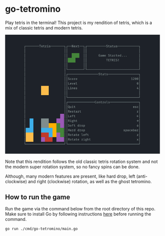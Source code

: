 # go-tetromino

Play tetris in the terminal! This project is my rendition of tetris, which is a mix of classic tetris and modern tetris.

![](./assets/demo.png)

Note that this rendition follows the old classic tetris rotation system and not the modern super rotation system, so no fancy spins can be done.

Although, many modern features are present, like hard drop, left (anti-clockwise) and right (clockwise) rotation, as well as the ghost tetromino.

## How to run the game

Run the game via the command below from the root directory of this repo. Make sure to install Go by following instructions [here](https://go.dev/doc/install) before running the command.

```sh
go run ./cmd/go-tetromino/main.go
```
